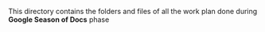 This directory contains the folders and files of all the work plan done during **Google Season of Docs** phase
